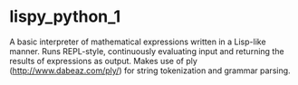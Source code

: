lispy_python_1
==============

A basic interpreter of mathematical expressions written in a Lisp-like manner. Runs REPL-style, continuously evaluating input and returning the results of expressions as output. Makes use of ply (http://www.dabeaz.com/ply/) for string tokenization and grammar parsing.
